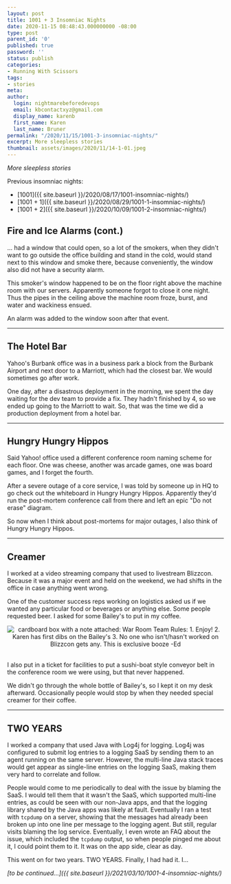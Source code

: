 ```yaml
---
layout: post
title: 1001 + 3 Insomniac Nights
date: 2020-11-15 08:48:43.000000000 -08:00
type: post
parent_id: '0'
published: true
password: ''
status: publish
categories:
- Running With Scissors
tags:
- stories
meta:
author:
  login: nightmarebeforedevops
  email: kbcontactxyz@gmail.com
  display_name: karenb
  first_name: Karen
  last_name: Bruner
permalink: "/2020/11/15/1001-3-insomniac-nights/"
excerpt: More sleepless stories
thumbnail: assets/images/2020/11/14-1-01.jpeg
---
```


_More sleepless stories_

Previous insomniac nights:

- [1001]({{ site.baseurl }}/2020/08/17/1001-insomniac-nights/)
- [1001 + 1]({{ site.baseurl }}/2020/08/29/1001-1-insomniac-nights/)
- [1001 + 2]({{ site.baseurl }}/2020/10/09/1001-2-insomniac-nights/)

## Fire and Ice Alarms (cont.)

... had a window that could open, so a lot of the smokers, when they didn't want to go outside the office building and stand in the cold, would stand next to this window and smoke there, because conveniently, the window also did not have a security alarm.

This smoker's window happened to be on the floor right above the machine room with our servers. Apparently someone forgot to close it one night. Thus the pipes in the ceiling above the machine room froze, burst, and water and wackiness ensued.

An alarm was added to the window soon after that event.

* * *

## The Hotel Bar

Yahoo's Burbank office was in a business park a block from the Burbank Airport and next door to a Marriott, which had the closest bar. We would sometimes go after work.

One day, after a disastrous deployment in the morning, we spent the day waiting for the dev team to provide a fix. They hadn't finished by 4, so we ended up going to the Marriott to wait. So, that was the time we did a production deployment from a hotel bar.

* * *

## Hungry Hungry Hippos

Said Yahoo! office used a different conference room naming scheme for each floor. One was cheese, another was arcade games, one was board games, and I forget the fourth.

After a severe outage of a core service, I was told by someone up in HQ to go check out the whiteboard in Hungry Hungry Hippos. Apparently they'd run the post-mortem conference call from there and left an epic "Do not erase" diagram.

So now when I think about post-mortems for major outages, I also think of Hungry Hungry Hippos.

* * *

## Creamer

I worked at a video streaming company that used to livestream Blizzcon. Because it was a major event and held on the weekend, we had shifts in the office in case anything went wrong.

One of the customer success reps working on logistics asked us if we wanted any particular food or beverages or anything else. Some people requested beer. I asked for some Bailey's to put in my coffee.

<div align="center">
<img
src="{{ site.baseurl }}/assets/images/2020/11/14-1-01.jpeg"
alt="cardboard box with a note attached: War Room Team Rules: 1. Enjoy! 2. Karen has first dibs on the Bailey's 3. No one who isn't/hasn't worked on Blizzcon gets any. This is exclusive booze -Ed">
</div>
<br>

I also put in a ticket for facilities to put a sushi-boat style conveyor belt in the conference room we were using, but that never happened.

We didn't go through the whole bottle of Bailey's, so I kept it on my desk afterward. Occasionally people would stop by when they needed special creamer for their coffee.

* * *

## TWO YEARS

I worked a company that used Java with Log4j for logging. Log4j was configured to submit log entries to a logging SaaS by sending them to an agent running on the same server. However, the multi-line Java stack traces would get appear as single-line entries on the logging SaaS, making them very hard to correlate and follow.

People would come to me periodically to deal with the issue by blaming the SaaS. I would tell them that it wasn't the SaaS, which supported multi-line entries, as could be seen with our non-Java apps, and that the logging library shared by the Java apps was likely at fault. Eventually I ran a test with `tcpdump` on a server, showing that the messages had already been broken up into one line per message to the logging agent. But still, regular visits blaming the log service. Eventually, I even wrote an FAQ about the issue, which included the `tcpdump` output, so when people pinged me about it, I could point them to it. It was on the app side, clear as day.

This went on for two years. TWO YEARS. Finally, I had had it. I...

_[to be continued...]({{ site.baseurl }}/2021/03/10/1001-4-insomniac-nights/)_



